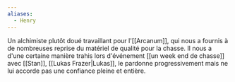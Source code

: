 ```yaml
---
aliases:
  - Henry
---
```

Un alchimiste plutôt doué travaillant pour l'[[Arcanum]], qui nous a fournis à de nombreuses reprise du matériel de qualité pour la chasse. Il nous a d'une certaine manière trahis lors d'événement [[un week end de chasse]] avec [[Stan]], [[Lukas Frazer|Lukas]], le pardonne progressivement mais ne lui accorde pas une confiance pleine et entière.